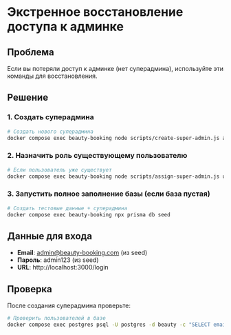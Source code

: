 # Экстренное восстановление доступа к админке

## Проблема
Если вы потеряли доступ к админке (нет суперадмина), используйте эти команды для восстановления.

## Решение

### 1. Создать суперадмина
```bash
# Создать нового суперадмина
docker compose exec beauty-booking node scripts/create-super-admin.js admin@example.com password123
```

### 2. Назначить роль существующему пользователю
```bash
# Если пользователь уже существует
docker compose exec beauty-booking node scripts/assign-super-admin.js user@example.com
```

### 3. Запустить полное заполнение базы (если база пустая)
```bash
# Создать тестовые данные + суперадмина
docker compose exec beauty-booking npx prisma db seed
```

## Данные для входа
- **Email**: admin@beauty-booking.com (из seed)
- **Пароль**: admin123 (из seed)
- **URL**: http://localhost:3000/login

## Проверка
После создания суперадмина проверьте:
```bash
# Проверить пользователей в базе
docker compose exec postgres psql -U postgres -d beauty -c "SELECT email, role FROM users WHERE role = 'SUPER_ADMIN';"
```

